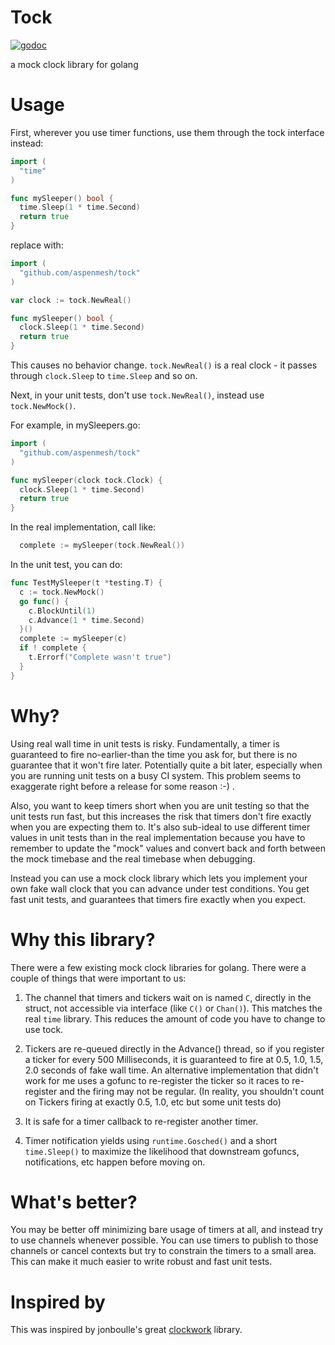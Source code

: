 # Tock

[![godoc](https://godoc.org/github.com/aspenmesh/tock?status.svg)](http://godoc.org/github.com/aspenmesh/tock)

a mock clock library for golang

# Usage

First, wherever you use timer functions, use them through the tock interface instead:

```go
import (
  "time"
)

func mySleeper() bool {
  time.Sleep(1 * time.Second)
  return true
}
```

replace with:

```go
import (
  "github.com/aspenmesh/tock"
)

var clock := tock.NewReal()

func mySleeper() bool {
  clock.Sleep(1 * time.Second)
  return true
}
```

This causes no behavior change.  `tock.NewReal()` is a real clock - it passes
through `clock.Sleep` to `time.Sleep` and so on.

Next, in your unit tests, don't use `tock.NewReal()`, instead use `tock.NewMock()`.

For example, in mySleepers.go:
```go
import (
  "github.com/aspenmesh/tock"
)

func mySleeper(clock tock.Clock) {
  clock.Sleep(1 * time.Second)
  return true
}
```

In the real implementation, call like:
```go
  complete := mySleeper(tock.NewReal())
```

In the unit test, you can do:
```go
func TestMySleeper(t *testing.T) {
  c := tock.NewMock()
  go func() {
    c.BlockUntil(1)
    c.Advance(1 * time.Second)
  }()
  complete := mySleeper(c)
  if ! complete {
    t.Errorf("Complete wasn't true")
  }
}
```

# Why?

Using real wall time in unit tests is risky.  Fundamentally, a timer is
guaranteed to fire no-earlier-than the time you ask for, but there is no
guarantee that it won't fire later.  Potentially quite a bit later, especially
when you are running unit tests on a busy CI system.  This problem seems to
exaggerate right before a release for some reason :-) .

Also, you want to keep timers short when you are unit testing so that the unit
tests run fast, but this increases the risk that timers don't fire exactly when
you are expecting them to.  It's also sub-ideal to use different timer values
in unit tests than in the real implementation because you have to remember to
update the "mock" values and convert back and forth between the mock timebase
and the real timebase when debugging.

Instead you can use a mock clock library which lets you implement your own fake
wall clock that you can advance under test conditions.  You get fast unit
tests, and guarantees that timers fire exactly when you expect.

# Why this library?

There were a few existing mock clock libraries for golang.  There were a couple
of things that were important to us:

1. The channel that timers and tickers wait on is named `C`, directly in the
struct, not accessible via interface (like `C()` or `Chan()`).  This matches
the real `time` library.  This reduces the amount of code you have to change to
use tock.

2. Tickers are re-queued directly in the Advance() thread, so if you register a
ticker for every 500 Milliseconds, it is guaranteed to fire at 0.5, 1.0, 1.5,
2.0 seconds of fake wall time.  An alternative implementation that didn't work
for me uses a gofunc to re-register the ticker so it races to re-register and
the firing may not be regular.  (In reality, you shouldn't count on Tickers
firing at exactly 0.5, 1.0, etc but some unit tests do)

3. It is safe for a timer callback to re-register another timer.

4. Timer notification yields using `runtime.Gosched()` and a short
`time.Sleep()` to maximize the likelihood that downstream gofuncs,
notifications, etc happen before moving on.

# What's better?

You may be better off minimizing bare usage of timers at all, and instead try
to use channels whenever possible.  You can use timers to publish to those
channels or cancel contexts but try to constrain the timers to a small area.
This can make it much easier to write robust and fast unit tests.

# Inspired by

This was inspired by jonboulle's great
[clockwork](https://github.com/jonboulle/clockwork) library.
